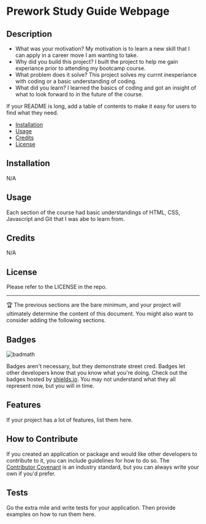 # Prework Study Guide Webpage

## Description


- What was your motivation? My motivation is to learn a new skill that I can apply in a career move I am wanting to take.
- Why did you build this project? I built the project to help me gain experiance prior to attending my bootcamp course.
- What problem does it solve? This project solves my currnt inexperiance with coding or a basic understanding of coding.
- What did you learn? I learned the basics of coding and got an insight of what to look forward to in the future of the course.



If your README is long, add a table of contents to make it easy for users to find what they need.

- [Installation](#installation)
- [Usage](#usage)
- [Credits](#credits)
- [License](#license)

## Installation

N/A

## Usage

Each section of the course had basic understandings of HTML, CSS, Javascript and Git that I was abe to learn from. 


## Credits

N/A

## License

Please refer to the LICENSE in the repo.

---

🏆 The previous sections are the bare minimum, and your project will ultimately determine the content of this document. You might also want to consider adding the following sections.

## Badges

![badmath](https://img.shields.io/github/languages/top/nielsenjared/badmath)

Badges aren't necessary, but they demonstrate street cred. Badges let other developers know that you know what you're doing. Check out the badges hosted by [shields.io](https://shields.io/). You may not understand what they all represent now, but you will in time.

## Features

If your project has a lot of features, list them here.

## How to Contribute

If you created an application or package and would like other developers to contribute to it, you can include guidelines for how to do so. The [Contributor Covenant](https://www.contributor-covenant.org/) is an industry standard, but you can always write your own if you'd prefer.

## Tests

Go the extra mile and write tests for your application. Then provide examples on how to run them here.
